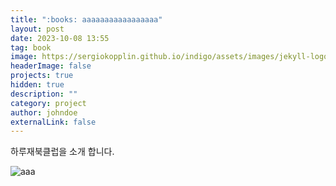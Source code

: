 ```yaml
---
title: ":books: aaaaaaaaaaaaaaaaa"
layout: post
date: 2023-10-08 13:55
tag: book
image: https://sergiokopplin.github.io/indigo/assets/images/jekyll-logo-light-solid.png
headerImage: false
projects: true
hidden: true
description: ""
category: project
author: johndoe
externalLink: false
---
```


하루재북클럽을 소개 합니다.

![aaa](https://sansonyeo.github.io/mountain-book/assets/images/하루재북클럽소개.jpg)
